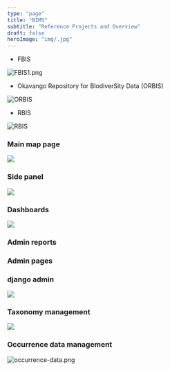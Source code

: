 ```yaml
---
type: "page"
title: "BIMS"
subtitle: "Reference Projects and Overview"
draft: false
heroImage: "img/.jpg"
---
```


* FBIS

![FBIS1.png](img/FBIS1.png)

* Okavango Repository for BIodiverSity Data (ORBIS)

![ORBIS](img/ORBIS1.png)

* RBIS

![RBIS](img/RBIS1.png)

### Main map page

![](img/FBIS.png)

### Side panel

![](img/side-panel.png)

### Dashboards <!--- how to create modules-->

![](img/RBIS.png)

### Admin reports

### Admin pages <!---(not django admin)-->

### django admin <!---and how to do stuff like admin filters, adding columns to views, pagination etc-->

![](img/admin-page.png)

### Taxonomy management

![](img/taxon-management.png)

### Occurrence data management
![occurrence-data.png](img/occurrence-data.png)